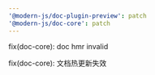 ```yaml
---
'@modern-js/doc-plugin-preview': patch
'@modern-js/doc-core': patch
---
```


fix(doc-core): doc hmr invalid

fix(doc-core): 文档热更新失效
